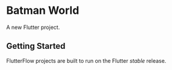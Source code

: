 # Batman World

A new Flutter project.

## Getting Started

FlutterFlow projects are built to run on the Flutter _stable_ release.
